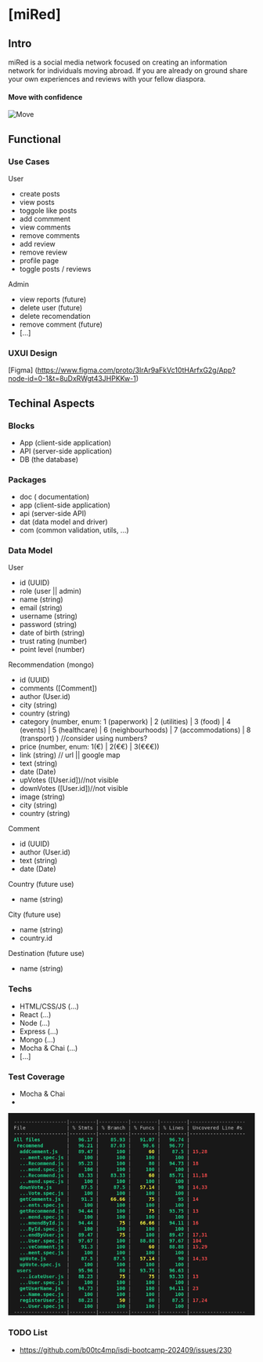 # [miRed]

## Intro

miRed is a social media network focused on creating an information network for individuals moving abroad. If you are already on ground share your own experiences and reviews with your fellow diaspora.

#### Move with confidence

![Move](https://i.giphy.com/media/v1.Y2lkPTc5MGI3NjExeDVnYnJpeW5qaHg2bTd4aTRhcXBxcXZwcjF2c21uZjZhYTM0a2xzNCZlcD12MV9pbnRlcm5hbF9naWZfYnlfaWQmY3Q9Zw/10LmKkoECGbzMbFzX6/giphy.gif "Moving")

## Functional

### Use Cases

User

- create posts
- view posts
- toggole like posts
- add commment
- view comments
- remove comments
- add review
- remove review
- profile page
- toggle posts / reviews

Admin

- view reports (future)
- delete user (future)
- delete recomendation 
- remove comment (future)
- [...]

### UXUI Design

[Figma] (https://www.figma.com/proto/3IrAr9aFkVc10tHArfxG2g/App?node-id=0-1&t=8uDxRWgt43JHPKKw-1)

## Techinal Aspects

### Blocks

- App (client-side application)
- API (server-side application)
- DB (the database)

### Packages

- doc ( documentation)
- app (client-side application)
- api (server-side API)
- dat (data model and driver)
- com (common validation, utils, ...)

### Data Model

User

- id (UUID)
- role (user || admin)
- name (string)
- email (string)
- username (string)
- password (string)
- date of birth (string)
- trust rating (number)
- point level (number)

Recommendation (mongo)

- id (UUID)
- comments ([Comment])
- author (User.id)
- city (string)
- country (string)
- category (number, enum: 1 (paperwork) | 2 (utilities) | 3 (food) | 4 (events) | 5 (healthcare) | 6 (neighbourhoods) | 7 (accommodations) | 8 (transport) ) //consider using numbers?
- price (number, enum: 1(€) | 2(€€) | 3(€€€))
- link (string) // url || google map
- text (string)
- date (Date)
- upVotes ([User.id])//not visible
- downVotes ([User.id])//not visible
- image (string)
- city (string)
- country (string)

Comment

- id (UUID)
- author (User.id)
- text (string)
- date (Date)

Country (future use)
- name (string)

City (future use)
- name (string)
- country.id

Destination (future use)
- name (string)

### Techs

- HTML/CSS/JS (...)
- React (...) 
- Node (...)
- Express (...)
- Mongo (...)
- Mocha & Chai (...)
- [...]

### Test Coverage

- Mocha & Chai
-
![alt text](coverage.png)

### TODO List
- https://github.com/b00tc4mp/isdi-bootcamp-202409/issues/230